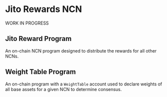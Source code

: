 # Jito Rewards NCN

WORK IN PROGRESS

## Jito Reward Program

An on-chain NCN program designed to distribute the rewards for all other NCNs.

## Weight Table Program

An on-chain program with a `WeightTable` account used to declare weights of all base assets for a given NCN to determine consensus.
